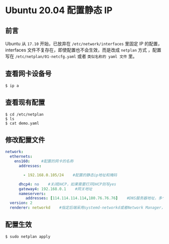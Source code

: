 # Ubuntu 20.04 配置静态 IP

## 前言

Ubuntu 从 `17.10` 开始，已放弃在 `/etc/network/interfaces` 里固定 IP 的配置，interfaces 文件不复存在，即使配置也不会生效，而是改成 `netplan` 方式 ，配置写在 `/etc/netplan/01-netcfg.yaml` 或者 `类似名称的 yaml 文件` 里。

## 查看网卡设备号

``` shell
$ ip a
```

## 查看现有配置

``` shell
$ cd /etc/netplan
$ ls
$ cat demo.yaml
```

## 修改配置文件

``` yaml
network:
  ethernets:
    ens160:     #配置的网卡的名称
      addresses: 

        - 192.168.0.105/24    #配置的静态ip地址和掩码

      dhcp4: no    #关闭DHCP，如果需要打开DHCP则写yes
      gateway4: 192.168.0.1    #网关地址
      nameservers:
         addresses: [114.114.114.114,180.76.76.76]    #DNS服务器地址，多个DNS服务器地址需要用英文逗号分隔开
  version: 2
  renderer: networkd    #指定后端采用systemd-networkd或者Network Manager，可不填写则默认使用systemd-workd
```

## 配置生效

``` shell
$ sudo netplan apply
```
